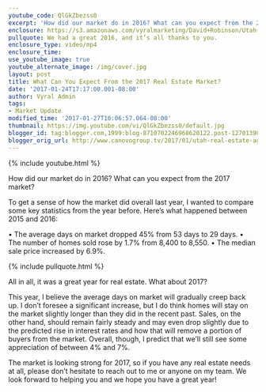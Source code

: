 ```yaml
---
youtube_code: QlGkZbezss0
excerpt: 'How did our market do in 2016? What can you expect from the 2017 market? To get a sense of how the market did overall last year, I wanted to compare some key statistics from the year before. Here’s what happened between 2015 and 2016'
enclosure: https://s3.amazonaws.com/vyralmarketing/David+Robinson/Utah+Real+Estate+Agent+2017+market+predictions.mp4
pullquote: We had a great 2016, and it’s all thanks to you.
enclosure_type: video/mp4
enclosure_time:
use_youtube_image: true
youtube_alternate_image: /img/cover.jpg
layout: post
title: What Can You Expect From the 2017 Real Estate Market?
date: '2017-01-24T17:17:00.001-08:00'
author: Vyral Admin
tags:
- Market Update
modified_time: '2017-01-27T10:06:57.064-08:00'
thumbnail: https://img.youtube.com/vi/QlGkZbezss0/default.jpg
blogger_id: tag:blogger.com,1999:blog-8710702246968620122.post-1270139017000205127
blogger_orig_url: http://www.canovogroup.tv/2017/01/utah-real-estate-agent-2017-market.html
---
```

{% include youtube.html %}

How did our market do in 2016? What can you expect from the 2017 market?

To get a sense of how the market did overall last year, I wanted to compare some key statistics from the year before. Here’s what happened between 2015 and 2016:

• The average days on market dropped 45% from 53 days to 29 days.
• The number of homes sold rose by 1.7% from 8,400 to 8,550.
• The median sale price increased by 6.9%.  

{% include pullquote.html %}

All in all, it was a great year for real estate. What about 2017?

This year, I believe the average days on market will gradually creep back up. I don’t foresee a significant increase, but I do think homes will stay on the market slightly longer than they did in the recent past. Sales, on the other hand, should remain fairly steady and may even drop slightly due to the predicted rise in interest rates and how that will remove a portion of buyers from the market. Overall, though, I predict that we’ll still see some appreciation of between 4% and 7%.

The market is looking strong for 2017, so if you have any real estate needs at all, please don’t hesitate to reach out to me or anyone on my team. We look forward to helping you and we hope you have a great year!
